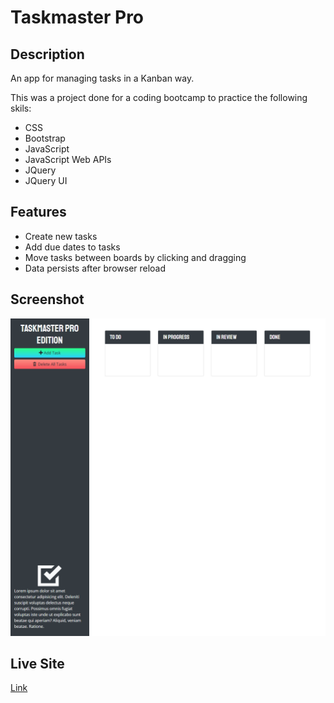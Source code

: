 # Taskmaster Pro

## Description

An app for managing tasks in a Kanban way.

This was a project done for a coding bootcamp to practice the following skils:

- CSS
- Bootstrap
- JavaScript
- JavaScript Web APIs
- JQuery
- JQuery UI

## Features

- Create new tasks
- Add due dates to tasks
- Move tasks between boards by clicking and dragging
- Data persists after browser reload

## Screenshot
![A screenshot of the Taskmaster Pro app](./assets/images/screenshot.PNG)

## Live Site
[Link](https://jdpasternak.github.io/taskmaster-pro)

